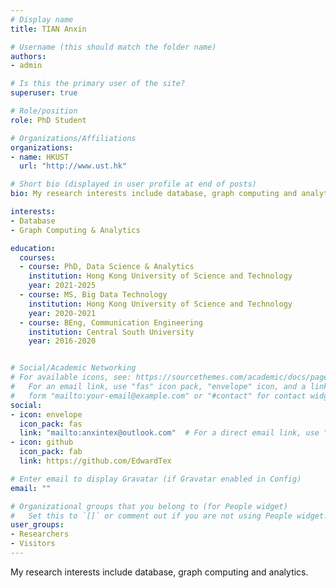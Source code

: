 ```yaml
---
# Display name
title: TIAN Anxin

# Username (this should match the folder name)
authors:
- admin

# Is this the primary user of the site?
superuser: true

# Role/position
role: PhD Student

# Organizations/Affiliations
organizations:
- name: HKUST
  url: "http://www.ust.hk"

# Short bio (displayed in user profile at end of posts)
bio: My research interests include database, graph computing and analytics.

interests:
- Database
- Graph Computing & Analytics

education:
  courses:
  - course: PhD, Data Science & Analytics
    institution: Hong Kong University of Science and Technology
    year: 2021-2025
  - course: MS, Big Data Technology
    institution: Hong Kong University of Science and Technology
    year: 2020-2021
  - course: BEng, Communication Engineering
    institution: Central South University
    year: 2016-2020


# Social/Academic Networking
# For available icons, see: https://sourcethemes.com/academic/docs/page-builder/#icons
#   For an email link, use "fas" icon pack, "envelope" icon, and a link in the
#   form "mailto:your-email@example.com" or "#contact" for contact widget.
social:
- icon: envelope
  icon_pack: fas
  link: "mailto:anxintex@outlook.com"  # For a direct email link, use "mailto:test@example.org".
- icon: github
  icon_pack: fab
  link: https://github.com/EdwardTex

# Enter email to display Gravatar (if Gravatar enabled in Config)
email: ""

# Organizational groups that you belong to (for People widget)
#   Set this to `[]` or comment out if you are not using People widget.
user_groups:
- Researchers
- Visitors
---
```


My research interests include database, graph computing and analytics.
